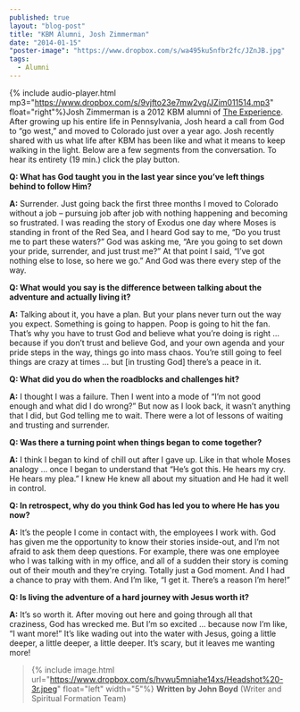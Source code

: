 ```yaml
---
published: true
layout: "blog-post"
title: "KBM Alumni, Josh Zimmerman"
date: "2014-01-15"
"poster-image": "https://www.dropbox.com/s/wa495ku5nfbr2fc/JZnJB.jpg"
tags: 
  - Alumni
---
```


{% include audio-player.html mp3="https://www.dropbox.com/s/9vjfto23e7mw2vg/JZim011514.mp3" float="right"%}Josh Zimmerman is a 2012 KBM alumni of [The Experience](http://www.kbm.org/training/theexperience/).  After growing up his entire life in Pennsylvania, Josh heard a call from God to “go west,” and moved to Colorado just over a year ago.  Josh recently shared with us what life after KBM has been like and what it means to keep walking in the light.  Below are a few segments from the conversation.  To hear its entirety (19 min.) click the play button.

**Q: What has God taught you in the last year since you’ve left things behind to follow Him?**

**A:** Surrender.  Just going back the first three months I moved to Colorado without a job – pursuing job after job with nothing happening and becoming so frustrated.  I was reading the story of Exodus one day where Moses is standing in front of the Red Sea, and I heard God say to me, “Do you trust me to part these waters?”   God was asking me, “Are you going to set down your pride, surrender, and just trust me?”  At that point I said, “I’ve got nothing else to lose, so here we go.”  And God was there every step of the way. 

**Q: What would you say is the difference between talking about the adventure and actually living it?**

**A:** Talking about it, you have a plan.  But your plans never turn out the way you expect. Something is going to happen.  Poop is going to hit the fan.  That’s why you have to trust God and believe what you’re doing is right … because if you don’t trust and believe God, and your own agenda and your pride steps in the way, things go into mass chaos.  You’re still going to feel things are crazy at times … but [in trusting God] there’s a peace in it.

**Q: What did you do when the roadblocks and challenges hit?**

**A:**  I thought I was a failure.  Then I went into a mode of “I’m not good enough and what did I do wrong?”  But now as I look back, it wasn’t anything that I did, but God telling me to wait.  There were a lot of lessons of waiting and trusting and surrender.

**Q: Was there a turning point when things began to come together?**

**A:** I think I began to kind of chill out after I gave up.  Like in that whole Moses analogy … once I began to understand that “He’s got this. He hears my cry. He hears my plea.”  I knew He knew all about my situation and He had it well in control.  

**Q: In retrospect, why do you think God has led you to where He has you now?**

**A:** It’s the people I come in contact with, the employees I work with.  God has given me the opportunity to know their stories inside-out, and I’m not afraid to ask them deep questions.  For example, there was one employee who I was talking with in my office, and all of a sudden their story is coming out of their mouth and they're crying.  Totally just a God moment.  And I had a chance to pray with them.  And I’m like, “I get it. There’s a reason I’m here!”

**Q: Is living the adventure of a hard journey with Jesus worth it?**

**A:** It’s so worth it.  After moving out here and going through all that craziness, God has wrecked me.  But I’m so excited … because now I’m like, “I want more!”  It’s like wading out into the water with Jesus, going a little deeper, a little deeper, a little deeper.  It’s scary, but it leaves me wanting more!

>{% include image.html url="https://www.dropbox.com/s/hvwu5mniahe14xs/Headshot%20-3r.jpeg" float="left" width="5"%} **Written by John Boyd**  (Writer and Spiritual Formation Team)